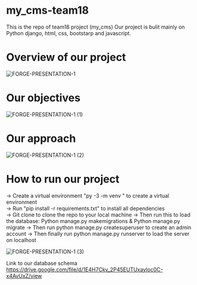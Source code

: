 # my_cms-team18
This is the repo of team18 project (my_cms)
Our project is bulit mainly on Python django, html, css, bootstarp and javascript.
# Overview of our project
![FORGE-PRESENTATION-1](https://user-images.githubusercontent.com/99877794/181842658-e05cc7dc-072b-4629-b44a-b260413ff532.png)

# Our objectives
![FORGE-PRESENTATION-1 (1)](https://user-images.githubusercontent.com/99877794/181843152-f28fb95d-b75a-444d-9f17-542c60abeebf.png)
# Our approach
![FORGE-PRESENTATION-1 (2)](https://user-images.githubusercontent.com/99877794/181843231-5869975c-1cb7-4439-9fcf-f0415d2e5217.png)
# How to run our project
-> Create a virtual environment "py -3 -m venv <virtual environment name>" to create a virtual environment <br />
-> Run "pip install -r requirements.txt" to install all dependencies <br />
-> Git clone <repo> to clone the repo to your local machine
-> Then run this to load the database:
      Python manage.py makemigrations
                &
      Python manage.py migrate
-> Then run python manage.py createsuperuser to create an admin account
-> Then finally run python manage.py runserver to load the server on localhost

![FORGE-PRESENTATION-1 (3)](https://user-images.githubusercontent.com/99877794/181843303-0098c9e7-8dca-4f9b-911a-8399bc2b656c.png)

Link to our database schema
https://drive.google.com/file/d/1E4H7Ckv_2P45EUTUxayloc0C-x4AvUxZ/view
